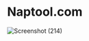 # Naptool.com
![Screenshot (214)](https://github.com/user-attachments/assets/17cbbf3f-6d10-4082-9b4d-3c9361e73188)
